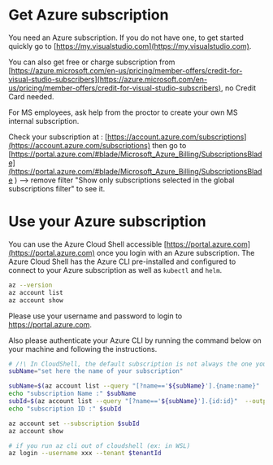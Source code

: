 # Get Azure subscription

You need an Azure subscription. If you do not have one, to get started quickly go to [https://my.visualstudio.com](https://my.visualstudio.com).

You can also get free or charge subscription from [https://azure.microsoft.com/en-us/pricing/member-offers/credit-for-visual-studio-subscribers](https://azure.microsoft.com/en-us/pricing/member-offers/credit-for-visual-studio-subscribers), no Credit Card needed.

For MS employees, ask help from the proctor to create your own MS internal subscription. 
 
Check your subscription at : [https://account.azure.com/subscriptions](https://account.azure.com/subscriptions) 
then go to [https://portal.azure.com/#blade/Microsoft_Azure_Billing/SubscriptionsBlade](https://portal.azure.com/#blade/Microsoft_Azure_Billing/SubscriptionsBlade ) --> remove filter "Show only subscriptions selected in the global subscriptions filter" to see it.

# Use your Azure subscription

You can use the Azure Cloud Shell accessible [https://portal.azure.com](https://portal.azure.com) once you login with an Azure subscription. 
The Azure Cloud Shell has the Azure CLI pre-installed and configured to connect to your Azure subscription as well as `kubectl` and `helm`.

```sh
az --version
az account list 
az account show 
```

Please use your username and password to login to <https://portal.azure.com>.

Also please authenticate your Azure CLI by running the command below on your machine and following the instructions.

```sh
# /!\ In CloudShell, the default subscription is not always the one you thought ...
subName="set here the name of your subscription"

subName=$(az account list --query "[?name=='${subName}'].{name:name}"  --output tsv)
echo "subscription Name :" $subName 
subId=$(az account list --query "[?name=='${subName}'].{id:id}"  --output tsv)
echo "subscription ID :" $subId

az account set --subscription $subId
az account show

# if you run az cli out of cloudshell (ex: in WSL)
az login --username xxx --tenant $tenantId

```
